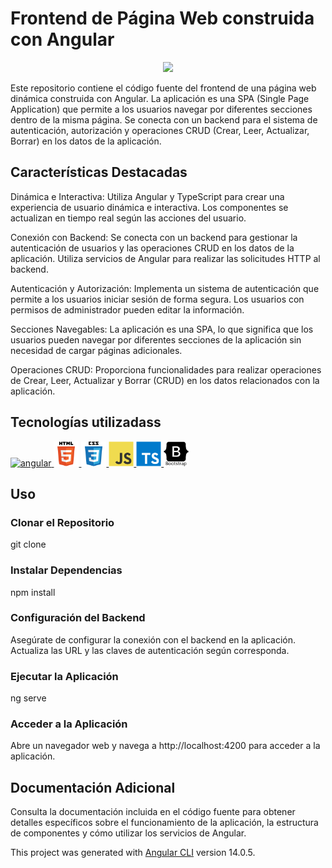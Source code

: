 <h1>Frontend de Página Web construida con Angular</h1>
<div align="center">
  <img src="https://github.com/joaquin9830/ProyectoFinalFrontEnd/assets/100489842/56ac6aa7-0cc1-4a40-afc7-e6ef125fa472">
</div>

Este repositorio contiene el código fuente del frontend de una página web dinámica construida con Angular.
La aplicación es una SPA (Single Page Application) que permite a los usuarios navegar por diferentes secciones dentro de la misma página. 
Se conecta con un backend para el sistema de autenticación, autorización y operaciones CRUD (Crear, Leer, Actualizar, Borrar) en los datos de la aplicación.

<h2>Características Destacadas</h2>

Dinámica e Interactiva: 
Utiliza Angular y TypeScript para crear una experiencia de usuario dinámica e interactiva. Los componentes se actualizan en tiempo real según las acciones del usuario.

Conexión con Backend: 
Se conecta con un backend para gestionar la autenticación de usuarios y las operaciones CRUD en los datos de la aplicación. Utiliza servicios de Angular para realizar las solicitudes HTTP al backend.

Autenticación y Autorización: Implementa un sistema de autenticación que permite a los usuarios iniciar sesión de forma segura. Los usuarios con permisos de administrador pueden editar la información.

Secciones Navegables: La aplicación es una SPA, lo que significa que los usuarios pueden navegar por diferentes secciones de la aplicación sin necesidad de cargar páginas adicionales.

Operaciones CRUD: Proporciona funcionalidades para realizar operaciones de Crear, Leer, Actualizar y Borrar (CRUD) en los datos relacionados con la aplicación.
<h2>Tecnologías utilizadass</h2>
<a href="https://angular.io" target="_blank" rel="noreferrer"> <img src="https://angular.io/assets/images/logos/angular/angular.svg" alt="angular" width="40" height="40"/> </a> <a href="https://www.w3.org/html/" target="_blank" rel="noreferrer"> <img src="https://raw.githubusercontent.com/devicons/devicon/master/icons/html5/html5-original-wordmark.svg" alt="html5" width="40" height="40"/> </a><a href="https://www.w3schools.com/css/" target="_blank" rel="noreferrer"> <img src="https://raw.githubusercontent.com/devicons/devicon/master/icons/css3/css3-original-wordmark.svg" alt="css3" width="40" height="40"/> </a><a href="https://developer.mozilla.org/en-US/docs/Web/JavaScript" target="_blank" rel="noreferrer"> <img src="https://raw.githubusercontent.com/devicons/devicon/master/icons/javascript/javascript-original.svg" alt="javascript" width="40" height="40"/> </a> <a href="https://www.typescriptlang.org/" target="_blank" rel="noreferrer"> <img src="https://raw.githubusercontent.com/devicons/devicon/master/icons/typescript/typescript-original.svg" alt="typescript" width="40" height="40"/> </a><a href="https://getbootstrap.com" target="_blank" rel="noreferrer"> <img src="https://raw.githubusercontent.com/devicons/devicon/master/icons/bootstrap/bootstrap-plain-wordmark.svg" alt="bootstrap" width="40" height="40"/> </a>
<h2>Uso</h2>
<h3>Clonar el Repositorio</h3>
git clone 

<h3>Instalar Dependencias</h3>
npm install

<h3>Configuración del Backend</h3>
Asegúrate de configurar la conexión con el backend en la aplicación. Actualiza las URL y las claves de autenticación según corresponda.

<h3>Ejecutar la Aplicación</h3>
ng serve

<h3>Acceder a la Aplicación</h3>
Abre un navegador web y navega a http://localhost:4200 para acceder a la aplicación.

<h2>Documentación Adicional</h2>
Consulta la documentación incluida en el código fuente para obtener detalles específicos sobre el funcionamiento de la aplicación, la estructura de componentes y cómo utilizar los servicios de Angular.




This project was generated with [Angular CLI](https://github.com/angular/angular-cli) version 14.0.5.



